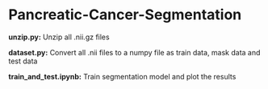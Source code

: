 # Pancreatic-Cancer-Segmentation

**unzip.py:** Unzip all .nii.gz files

**dataset.py:** Convert all .nii files to a numpy file as train data, mask data and test data

**train_and_test.ipynb:** Train segmentation model and plot the results
